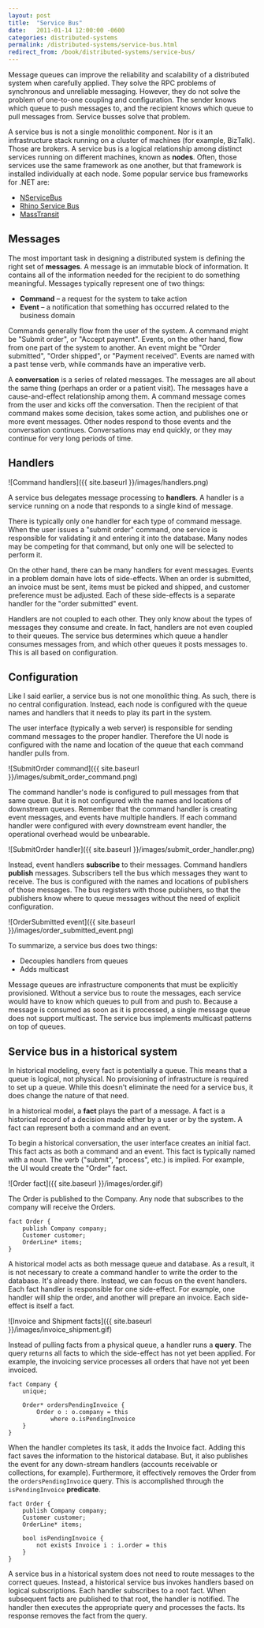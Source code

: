 ```yaml
---
layout: post
title:  "Service Bus"
date:   2011-01-14 12:00:00 -0600
categories: distributed-systems
permalink: /distributed-systems/service-bus.html
redirect_from: /book/distributed-systems/service-bus/
---
```

Message queues can improve the reliability and scalability of a distributed system when carefully applied. They solve the RPC problems of synchronous and unreliable messaging. However, they do not solve the problem of one-to-one coupling and configuration. The sender knows which queue to push messages to, and the recipient knows which queue to pull messages from. Service busses solve that problem.

A service bus is not a single monolithic component. Nor is it an infrastructure stack running on a cluster of machines (for example, BizTalk). Those are brokers. A service bus is a logical relationship among distinct services running on different machines, known as **nodes**. Often, those services use the same framework as one another, but that framework is installed individually at each node. Some popular service bus frameworks for .NET are:

- [NServiceBus](http://www.nservicebus.com/)
- [Rhino Service Bus](http://ayende.com/Blog/archive/2008/12/17/rhino-service-bus.aspx)
- [MassTransit](http://masstransit-project.com/)

## Messages

The most important task in designing a distributed system is defining the right set of **messages**. A message is an immutable block of information. It contains all of the information needed for the recipient to do something meaningful. Messages typically represent one of two things:

- **Command** – a request for the system to take action
- **Event** – a notification that something has occurred related to the business domain

Commands generally flow from the user of the system. A command might be "Submit order", or "Accept payment". Events, on the other hand, flow from one part of the system to another. An event might be "Order submitted", "Order shipped", or "Payment received". Events are named with a past tense verb, while commands have an imperative verb.

A **conversation** is a series of related messages. The messages are all about the same thing (perhaps an order or a patient visit). The messages have a cause-and-effect relationship among them. A command message comes from the user and kicks off the conversation. Then the recipient of that command makes some decision, takes some action, and publishes one or more event messages. Other nodes respond to those events and the conversation continues. Conversations may end quickly, or they may continue for very long periods of time.

## Handlers

![Command handlers]({{ site.baseurl }}/images/handlers.png)

A service bus delegates message processing to **handlers**. A handler is a service running on a node that responds to a single kind of message.

There is typically only one handler for each type of command message. When the user issues a "submit order" command, one service is responsible for validating it and entering it into the database. Many nodes may be competing for that command, but only one will be selected to perform it.

On the other hand, there can be many handlers for event messages. Events in a problem domain have lots of side-effects. When an order is submitted, an invoice must be sent, items must be picked and shipped, and customer preference must be adjusted. Each of these side-effects is a separate handler for the "order submitted" event.

Handlers are not coupled to each other. They only know about the types of messages they consume and create. In fact, handlers are not even coupled to their queues. The service bus determines which queue a handler consumes messages from, and which other queues it posts messages to. This is all based on configuration.

## Configuration

Like I said earlier, a service bus is not one monolithic thing. As such, there is no central configuration. Instead, each node is configured with the queue names and handlers that it needs to play its part in the system.

The user interface (typically a web server) is responsible for sending command messages to the proper handler. Therefore the UI node is configured with the name and location of the queue that each command handler pulls from.

![SubmitOrder command]({{ site.baseurl }}/images/submit_order_command.png)

The command handler's node is configured to pull messages from that same queue. But it is not configured with the names and locations of downstream queues. Remember that the command handler is creating event messages, and events have multiple handlers. If each command handler were configured with every downstream event handler, the operational overhead would be unbearable.

![SubmitOrder handler]({{ site.baseurl }}/images/submit_order_handler.png)

Instead, event handlers **subscribe** to their messages. Command handlers **publish** messages. Subscribers tell the bus which messages they want to receive. The bus is configured with the names and locations of publishers of those messages. The bus registers with those publishers, so that the publishers know where to queue messages without the need of explicit configuration.

![OrderSubmitted event]({{ site.baseurl }}/images/order_submitted_event.png)

To summarize, a service bus does two things:

- Decouples handlers from queues
- Adds multicast

Message queues are infrastructure components that must be explicitly provisioned. Without a service bus to route the messages, each service would have to know which queues to pull from and push to. Because a message is consumed as soon as it is processed, a single message queue does not support multicast. The service bus implements multicast patterns on top of queues.

## Service bus in a historical system

In historical modeling, every fact is potentially a queue. This means that a queue is logical, not physical. No provisioning of infrastructure is required to set up a queue. While this doesn't eliminate the need for a service bus, it does change the nature of that need.

In a historical model, a **fact** plays the part of a message. A fact is a historical record of a decision made either by a user or by the system. A fact can represent both a command and an event.

To begin a historical conversation, the user interface creates an initial fact. This fact acts as both a command and an event. This fact is typically named with a noun. The verb ("submit", "process", etc.) is implied. For example, the UI would create the "Order" fact.

![Order fact]({{ site.baseurl }}/images/order.gif)

The Order is published to the Company. Any node that subscribes to the company will receive the Orders.

```
fact Order {
    publish Company company;
    Customer customer;
    OrderLine* items;
}
```

A historical model acts as both message queue and database. As a result, it is not necessary to create a command handler to write the order to the database. It's already there. Instead, we can focus on the event handlers. Each fact handler is responsible for one side-effect. For example, one handler will ship the order, and another will prepare an invoice. Each side-effect is itself a fact.

![Invoice and Shipment facts]({{ site.baseurl }}/images/invoice_shipment.gif)

Instead of pulling facts from a physical queue, a handler runs a **query**. The query returns all facts to which the side-effect has not yet been applied. For example, the invoicing service processes all orders that have not yet been invoiced.

```
fact Company {
    unique;

    Order* ordersPendingInvoice {
        Order o : o.company = this
            where o.isPendingInvoice
    }
}
```

When the handler completes its task, it adds the Invoice fact. Adding this fact saves the information to the historical database. But, it also publishes the event for any down-stream handlers (accounts receivable or collections, for example). Furthermore, it effectively removes the Order from the `ordersPendingInvoice` query. This is accomplished through the `isPendingInvoice` **predicate**.

```
fact Order {
    publish Company company;
    Customer customer;
    OrderLine* items;

    bool isPendingInvoice {
        not exists Invoice i : i.order = this
    }
}
```

A service bus in a historical system does not need to route messages to the correct queues. Instead, a historical service bus invokes handlers based on logical subscriptions. Each handler subscribes to a root fact. When subsequent facts are published to that root, the handler is notified. The handler then executes the appropriate query and processes the facts. Its response removes the fact from the query.